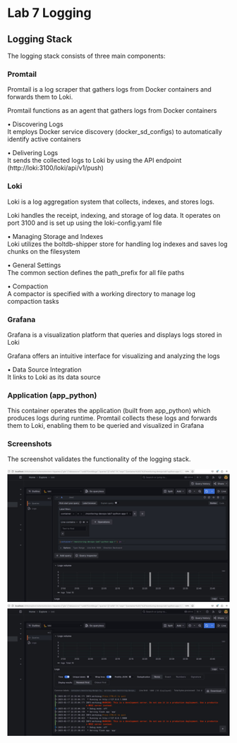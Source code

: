 # Lab 7 Logging

## Logging Stack

The logging stack consists of three main components:

### Promtail

Promtail is a log scraper that gathers logs from Docker containers and forwards them to Loki.

Promtail functions as an agent that gathers logs from Docker containers

• Discovering Logs  
  It employs Docker service discovery (docker_sd_configs) to automatically identify active containers

• Delivering Logs  
  It sends the collected logs to Loki by using the API endpoint (http://loki:3100/loki/api/v1/push)

### Loki

Loki is a log aggregation system that collects, indexes, and stores logs.

Loki handles the receipt, indexing, and storage of log data. It operates on port 3100 and is set up using the loki-config.yaml file

• Managing Storage and Indexes  
  Loki utilizes the boltdb-shipper store for handling log indexes and saves log chunks on the filesystem

• General Settings  
  The common section defines the path_prefix for all file paths

• Compaction  
  A compactor is specified with a working directory to manage log compaction tasks

### Grafana

Grafana is a visualization platform that queries and displays logs stored in Loki

Grafana offers an intuitive interface for visualizing and analyzing the logs

• Data Source Integration  
  It links to Loki as its data source

### Application (app_python)

This container operates the application (built from app_python) which produces logs during runtime. Promtail collects these logs and forwards them to Loki, enabling them to be queried and visualized in Grafana

### Screenshots

The screenshot validates the functionality of the logging stack.

![screenshot1.jpg](screenshot1.jpg)
![screenshot1.jpg](screenshot2.jpg)
